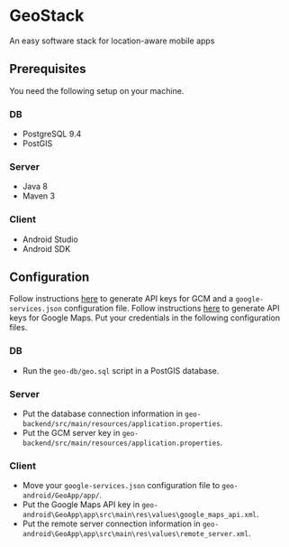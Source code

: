 # GeoStack
An easy software stack for location-aware mobile apps

## Prerequisites
You need the following setup on your machine.

### DB
- PostgreSQL 9.4
- PostGIS

### Server
- Java 8
- Maven 3

### Client
- Android Studio
- Android SDK

## Configuration
Follow instructions [here](https://developers.google.com/cloud-messaging/android/client) to generate API keys for GCM and a `google-services.json` configuration file.
Follow instructions [here](https://developers.google.com/maps/documentation/android-api/) to generate API keys for Google Maps.
Put your credentials in the following configuration files.

### DB
- Run the `geo-db/geo.sql` script in a PostGIS database.

### Server
- Put the database connection information in `geo-backend/src/main/resources/application.properties`.
- Put the GCM server key in `geo-backend/src/main/resources/application.properties`.

### Client
- Move your `google-services.json` configuration file to `geo-android/GeoApp/app/`.
- Put the Google Maps API key in `geo-android\GeoApp\app\src\main\res\values\google_maps_api.xml`.
- Put the remote server connection information in `geo-android\GeoApp\app\src\main\res\values\remote_server.xml`.
